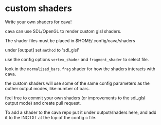 custom shaders
==============

Write your own shaders for cava!

cava can use SDL/OpenGL to render custom glsl shaders.

The shader files must be placed in $HOME/.config/cava/shaders

under [output] set `method` to 'sdl_glsl'

use the config options `vertex_shader` and `fragment_shader` to select file.

look in the `normalized_bars.frag` shader for how the shaders interacts with cava.

the custom shaders will use some of the same config parameters as the outher output modes, like number of bars.

feel free to commit your own shaders (or improvements to the sdl_glsl output mode) and create pull request.

To add a shader to the cava repo put it under output/shaders here, and add it to the INCTXT at the top of the config.c file.


